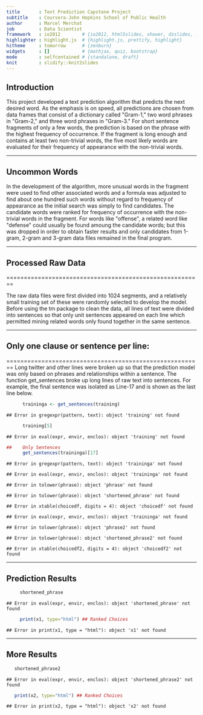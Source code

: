 ```yaml
---
title       : Text Prediction Capstone Project
subtitle    : Coursera-John Hopkins School of Public Health
author      : Marcel Merchat
job         : Data Scientist
framework   : io2012        # {io2012, html5slides, shower, dzslides, ...}
highlighter : highlight.js  # {highlight.js, prettify, highlight}
hitheme     : tomorrow      # {zenburn}
widgets     : []            # {mathjax, quiz, bootstrap}
mode        : selfcontained # {standalone, draft}
knit        : slidify::knit2slides
---
```


## Introduction
This project developed a text prediction algorithm that predicts the next desired word. As the emphasis is on speed, all predictions are chosen from data frames that consist of a dictionary called "Gram-1," two word phrases in "Gram-2," and three word phrases in "Gram-3." For short sentence fragments of only a few words, the prediction is based on the phrase with the highest frequency of occurrence. If the fragment is long enough and contains at least two non-trivial words, the five most likely words are evaluated for their frequency of appearance with the non-trivial words.

---

## Uncommon Words
In the development of the algorithm, more unusual words in the fragment were used to find other associated words and a formula was adjusted to find about one hundred such words without regard to frequency of appearance as the initial search was simply to find candidates. The candidate words were ranked for frequency of occurrence with the non-trivial words in the fragment. For words like "offense", a related word like "defense" could usually be found amoung the candidate words; but this was dropped in order to obtain faster results and only candidates from 1-gram, 2-gram and 3-gram data files remained in the final program.  




---

## Processed Raw Data
========================================================

The raw data files were first divided into 1024 segments, and a relatively small training set of these were randomly selected to develop the model. Before using the tm package to clean the data, all lines of text were divided into sentences so that only unit sentences appeared on each line which permitted mining related words only found together in the same sentence.  



---

## Only one clause or sentence per line:
========================================================
Long twitter and other lines were broken up so that the prediction model was only based on phrases and relationships within a sentence. The function get_sentences broke up long lines of raw text into sentences. For example, the final sentence was isolated as Line-17 and is shown as the last line below. 


```r
      traininga <- get_sentences(training)
```

```
## Error in gregexpr(pattern, text): object 'training' not found
```

```r
      training[5]
```

```
## Error in eval(expr, envir, enclos): object 'training' not found
```

```r
##    Only Sentences      
      get_sentences(traininga)[17]
```

```
## Error in gregexpr(pattern, text): object 'traininga' not found
```



```
## Error in eval(expr, envir, enclos): object 'traininga' not found
```

```
## Error in tolower(phrase): object 'phrase' not found
```

```
## Error in tolower(phrase): object 'shortened_phrase' not found
```

```
## Error in xtable(choicedf, digits = 4): object 'choicedf' not found
```

```
## Error in eval(expr, envir, enclos): object 'traininga' not found
```

```
## Error in tolower(phrase): object 'phrase2' not found
```

```
## Error in tolower(phrase): object 'shortened_phrase2' not found
```

```
## Error in xtable(choicedf2, digits = 4): object 'choicedf2' not found
```

---

## Prediction Results


```r
     shortened_phrase
```

```
## Error in eval(expr, envir, enclos): object 'shortened_phrase' not found
```

```r
     print(x1, type="html") ## Ranked Choices
```

```
## Error in print(x1, type = "html"): object 'x1' not found
```

---

## More Results


```r
   shortened_phrase2
```

```
## Error in eval(expr, envir, enclos): object 'shortened_phrase2' not found
```

```r
   print(x2, type="html") ## Ranked Choices
```

```
## Error in print(x2, type = "html"): object 'x2' not found
```


